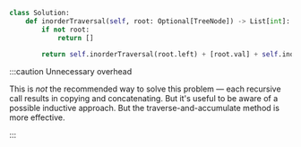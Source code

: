 ```python
class Solution:
    def inorderTraversal(self, root: Optional[TreeNode]) -> List[int]:
        if not root:
            return []
        
        return self.inorderTraversal(root.left) + [root.val] + self.inorderTraversal(root.right)
```

:::caution Unnecessary overhead

This is *not* the recommended way to solve this problem &#8212; each recursive call results in copying and concatenating. But it's useful to be aware of a possible inductive approach. But the traverse-and-accumulate method is more effective.

:::